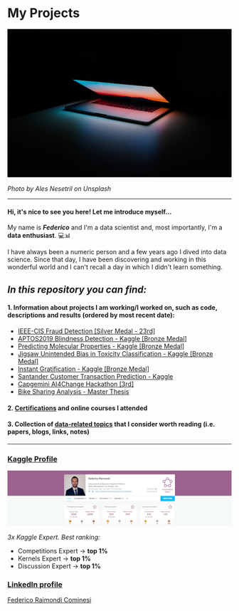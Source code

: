 # My Projects

![cover](img/ales-nesetril-734016-unsplash.jpg)

_Photo by Ales Nesetril on Unsplash_

---
#### Hi, it's nice to see you here! Let me introduce myself...

My name is **_Federico_** and I'm a data scientist and, most importantly, I'm a **data enthusiast**. 💻📊

I have always been a numeric person and a few years ago I dived into data science. Since that day, I have been discovering and working in this wonderful world and I can't recall a day in which I didn't learn something.

## *In this repository you can find:*

#### 1. Information about projects I am working/I worked on, such as code, descriptions and results (ordered by most recent date):

- [IEEE-CIS Fraud Detection [Silver Medal - 23rd]](IEEE-CIS_Fraud_Detection)
- [APTOS2019 Blindness Detection - Kaggle [Bronze Medal]](APTOS2019_Blindness_Detection)
- [Predicting Molecular Properties - Kaggle [Bronze Medal]](Predicting_Molecular_Properties)
- [Jigsaw Unintended Bias in Toxicity Classification - Kaggle [Bronze Medal]](Jigsaw_Unintended_Bias_in_Toxicity_Classification)
- [Instant Gratification - Kaggle [Bronze Medal]](Kaggle_Instant_Gratification)
- [Santander Customer Transaction Prediction - Kaggle](Santander_Customer_Transaction_Prediction)
- [Capgemini AI4Change Hackathon [3rd]](Capgemini_AI4Change_Hackathon)
- [Bike Sharing Analysis - Master Thesis](Bike_Sharing_Analysis)


#### 2. [Certifications](https://github.com/FedericoRaimondi/myProjects/tree/master/Certifications) and online courses I attended

#### 3. Collection of [data-related topics](Data_Stuff) that I consider worth reading (i.e. papers, blogs, links, notes)

---

### [Kaggle Profile](https://www.kaggle.com/raimonds1993)
![kaggle](img/kaggle_profile.png)

_3x Kaggle Expert. Best ranking:_
- Competitions Expert -> **top 1%**
- Kernels Expert -> **top 1%**
- Discussion Expert -> **top 1%**

### [LinkedIn profile](https://www.linkedin.com/in/federico-raimondi-cominesi/)

<div class="LI-profile-badge"  data-version="v1" data-size="large" data-locale="en_US" data-type="horizontal" data-theme="dark" data-vanity="federico-raimondi-cominesi"><a class="LI-simple-link" href='https://it.linkedin.com/in/federico-raimondi-cominesi?trk=profile-badge'>Federico Raimondi Cominesi</a></div>

<script type="text/javascript" src="https://platform.linkedin.com/badges/js/profile.js" async defer></script>
